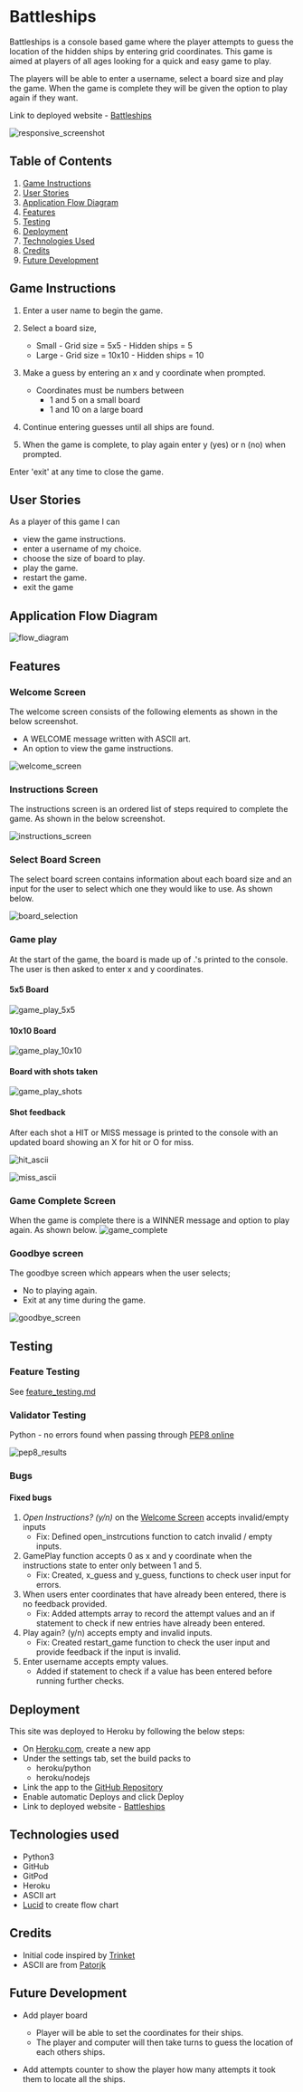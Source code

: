 # Battleships

Battleships is a console based game where the player attempts to guess the location of the hidden ships by entering grid coordinates. This game is aimed at players of all ages looking for a quick and easy game to play.

The players will be able to enter a username, select a board size and play the game. When the game is complete they will be given the option to play again if they want. 

Link to deployed website - [Battleships](https://battleships-am.herokuapp.com/)

![responsive_screenshot](/readme_scsreenshots/responsive_screenshot.png)

## Table of Contents

1. [Game Instructions](#game-instructions)
2. [User Stories](#user-stories)
3. [Application Flow Diagram](#application-flow-diagram)
4. [Features](#features)
5. [Testing](#testing)
6. [Deployment](#deployment)
7. [Technologies Used](#technologies-used)
8. [Credits](#credits)
9. [Future Development](#future-development)

## Game Instructions
 1. Enter a user name to begin the game.

 2. Select a board size,
    - Small - Grid size = 5x5 - Hidden ships = 5
    - Large - Grid size = 10x10 - Hidden ships = 10

 3. Make a guess by entering an x and y coordinate when prompted.
    - Coordinates must be numbers between
        - 1 and 5 on a small board
        - 1 and 10 on a large board

 4. Continue entering guesses until all ships are found.

 5. When the game is complete, to play again enter y (yes) or
    n (no) when prompted.

 Enter 'exit' at any time to close the game.

## User Stories
As a player of this game I can
- view the game instructions.
- enter a username of my choice.
- choose the size of board to play.
- play the game.
- restart the game.
- exit the game

## Application Flow Diagram
![flow_diagram](/readme_scsreenshots/flow_diagram.png)

## Features
### Welcome Screen
The welcome screen consists of the following elements as shown in the below screenshot.
- A WELCOME message written with ASCII art.
- An option to view the game instructions.

![welcome_screen](/readme_scsreenshots/welcome_screen.png)

### Instructions Screen
The instructions screen is an ordered list of steps required to complete the game. As shown in the below screenshot.

![instructions_screen](/readme_scsreenshots/instructions_screen.png)

### Select Board Screen
The select board screen contains information about each board size and an input for the user to select which one they would like to use. 
As shown below.

![board_selection](/readme_scsreenshots/board_selection.png)

### Game play
At the start of the game, the board is made up of .'s printed to the console. 
The user is then asked to enter x and y coordinates.

#### 5x5 Board
![game_play_5x5](/readme_scsreenshots/game_play_5x5.png)

#### 10x10 Board
![game_play_10x10](/readme_scsreenshots/game_play_10x10.png)

#### Board with shots taken
![game_play_shots](/readme_scsreenshots/game_play_shots.png)

#### Shot feedback
After each shot a HIT or MISS message is printed to the console with an updated board showing an X for hit or O for miss. 

![hit_ascii](/readme_scsreenshots/hit_ascii.png)

![miss_ascii](/readme_scsreenshots/miss_ascii.png)

### Game Complete Screen
When the game is complete there is a WINNER message and option to play again. As shown below.
![game_complete](/readme_scsreenshots/game_complete.png)

### Goodbye screen
The goodbye screen which appears when the user selects;
- No to playing again.
- Exit at any time during the game.

![goodbye_screen](/readme_scsreenshots/goodbye_screen.png)

## Testing

### Feature Testing
See [feature_testing.md](/feature_testing.md)

### Validator Testing
Python - no errors found when passing through [PEP8 online](http://pep8online.com)

![pep8_results](/readme_scsreenshots/pep8_results.png)

### Bugs
#### Fixed bugs
1.  _Open Instructions? (y/n)_ on the [Welcome Screen](#welcome-screen) accepts invalid/empty inputs
    -   Fix: Defined open_instrcutions function to catch invalid / empty inputs.
2.  GamePlay function accepts 0 as x and y coordinate when the instructions state to enter only between 1 and 5.
    -   Fix: Created, x_guess and y_guess, functions to check user input for errors. 
3.  When users enter coordinates that have already been entered, there is no feedback provided.
    -   Fix: Added attempts array to record the attempt values and an if statement to check if new entries have already been entered.
4.  Play again? (y/n) accepts empty and invalid inputs.
    -   Fix: Created restart_game function to check the user input and provide feedback if the input is invalid.
5.  Enter username accepts empty values.
    -   Added if statement to check if a value has been entered before running further checks. 


## Deployment

This site was deployed to Heroku by following the below steps:

- On [Heroku.com](https://dashboard.heroku.com), create a new app
- Under the settings tab, set the build packs to 
    - heroku/python
    - heroku/nodejs
- Link the app to the [GitHub Repository](https://github.com/AEMacBeath/battleships)
- Enable automatic Deploys and click Deploy
- Link to deployed website - [Battleships](https://battleships-am.herokuapp.com/)

## Technologies used

- Python3
- GitHub
- GitPod
- Heroku
- ASCII art
- [Lucid](https://lucid.app/) to create flow chart

## Credits

- Initial code inspired by [Trinket](https://trinket.io/python/051179b6d3)
- ASCII are from [Patorjk](https://patorjk.com/software/taag/#p=display&f=ANSI%20Shadow&t=battleships)

## Future Development

- Add player board
    - Player will be able to set the coordinates for their ships.
    - The player and computer will then take turns to guess the location of each others ships.

- Add attempts counter to show the player how many attempts it took them to locate all the ships.